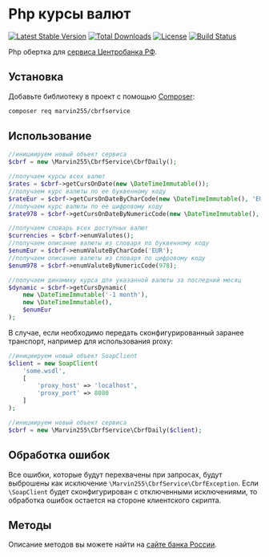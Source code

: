 Php курсы валют
===============

[![Latest Stable Version](https://poser.pugx.org/marvin255/cbrfservice/v/stable.png)](https://packagist.org/packages/marvin255/cbrfservice)
[![Total Downloads](https://poser.pugx.org/marvin255/cbrfservice/downloads.png)](https://packagist.org/packages/marvin255/cbrfservice)
[![License](https://poser.pugx.org/marvin255/cbrfservice/license.svg)](https://packagist.org/packages/marvin255/cbrfservice)
[![Build Status](https://github.com/marvin255/cbrfservice/workflows/cbrf_service/badge.svg)](https://github.com/marvin255/cbrfservice/actions?query=workflow%3A%22cbrf_service%22)

Php обертка для [сервиса Центробанка РФ](https://www.cbr.ru/development/DWS/).



Установка
---------

Добавьте библиотеку в проект с помощью [Composer](https://getcomposer.org/doc/00-intro.md):

```bash
composer req marvin255/cbrfservice
```



Использование
-------------

```php
//инициируем новый объект сервиса
$cbrf = new \Marvin255\CbrfService\CbrfDaily();

//получаем курсы всех валют
$rates = $cbrf->getCursOnDate(new \DateTimeImmutable());
//получаем курс валюты по ее буквенному коду
$rateEur = $cbrf->getCursOnDateByCharCode(new \DateTimeImmutable(), 'EUR');
//получаем курс валюты по ее цифровому коду
$rate978 = $cbrf->getCursOnDateByNumericCode(new \DateTimeImmutable(), 978);

//получаем словарь всех доступных валют
$currencies = $cbrf->enumValutes();
//получаем описание валюты из словаря по буквенному коду
$enumEur = $cbrf->enumValuteByCharCode('EUR');
//получаем описание валюты из словаря по цифровому коду
$enum978 = $cbrf->enumValuteByNumericCode(978);

//получаем динамику курса для указанной валюты за последний месяц
$dynamic = $cbrf->getCursDynamic(
    new \DateTimeImmutable('-1 month'),
    new \DateTimeImmutable(),
    $enumEur
);
```

В случае, если необходимо передать сконфигурированный заранее транспорт, например для использования proxy:

```php
//инициируем новый объект SoapClient
$client = new SoapClient(
    'some.wsdl',
    [
        'proxy_host' => 'localhost',
        'proxy_port' => 8080
    ]
);

//инициируем новый объект сервиса
$cbrf = new \Marvin255\CbrfService\CbrfDaily($client);
```



Обработка ошибок
----------------

Все ошибки, которые будут перехвачены при запросах, будут выброшены как исключение `\Marvin255\CbrfService\CbrfException`. Если `\SoapClient` будет сконфигурирован с отключенными исключениями, то обработка ошибок остается на стороне клиентского скрипта.



Методы
------

Описание методов вы можете найти на [сайте банка России](https://www.cbr.ru/development/DWS/).
